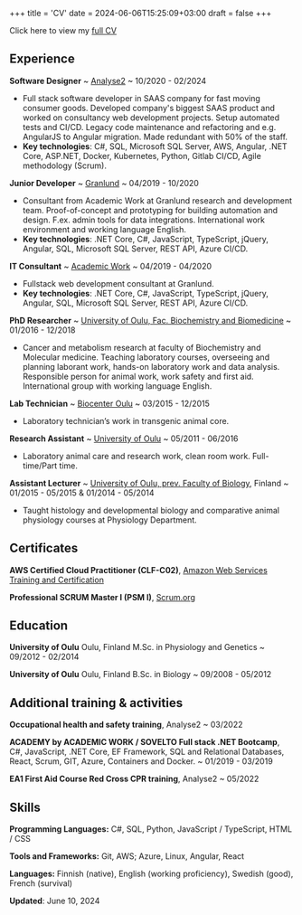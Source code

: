 +++
title = 'CV'
date = 2024-06-06T15:25:09+03:00
draft = false
+++

Click here to view my <a href="/static/Ali-Kippari_CV_public.pdf">full CV</a>

## Experience

**Software Designer**
  ~ [Analyse2](https://www.analyse2.com/)
  ~ 10/2020 - 02/2024
- Full stack software developer in SAAS company for fast moving consumer goods. Developed company's biggest SAAS product and worked on consultancy web development projects. Setup automated tests and CI/CD. Legacy code maintenance and refactoring and e.g. AngularJS to Angular migration. Made redundant with 50% of the staff. 
- **Key technologies**: C#, SQL, Microsoft SQL Server, AWS, Angular, .NET Core, ASP.NET, Docker, Kubernetes, Python, Gitlab CI/CD, Agile methodology (Scrum).


**Junior Developer**
  ~ [Granlund](https://www.granlundgroup.com/)
  ~ 04/2019 - 10/2020
- Consultant from Academic Work at Granlund research and development team. Proof-of-concept and prototyping for building automation and design. F.ex. admin tools for data integrations.  International work environment and working language English. 
- **Key technologies**: .NET Core, C#, JavaScript, TypeScript, jQuery, Angular, SQL, Microsoft SQL Server, REST API, Azure CI/CD.


**IT Consultant**
  ~ [Academic Work](https://www.academicwork.fi/)
  ~ 04/2019 - 04/2020
- Fullstack web development consultant at Granlund.
- **Key technologies**: .NET Core, C#, JavaScript, TypeScript, jQuery, Angular, SQL, Microsoft SQL Server, REST API, Azure CI/CD.


**PhD Researcher**
  ~ [University of Oulu, Fac. Biochemistry and Biomedicine](https://www.oulu.fi/en/university/faculties-and-units/faculty-biochemistry-and-molecular-medicine)
  ~ 01/2016 - 12/2018
- Cancer and metabolism research at faculty of Biochemistry and Molecular medicine. Teaching laboratory courses, overseeing and planning laborant work, hands-on laboratory work and data analysis. Responsible person for animal work, work safety and first aid. International group with working language English.


**Lab Technician**
  ~ [Biocenter Oulu](https://www.oulu.fi/en/university/faculties-and-units/biocenter-oulu)
  ~ 03/2015 - 12/2015
- Laboratory technician’s work in transgenic animal core.


**Research Assistant**
  ~ [University of Oulu](https://www.oulu.fi/en/university/faculties-and-units/biocenter-oulu)
  ~ 05/2011 - 06/2016
- Laboratory animal care and research work, clean room work. Full-time/Part time.


**Assistant Lecturer**
  ~ [University of Oulu, prev. Faculty of Biology](https://www.oulu.fi/en/university/faculties-and-units/faculty-science), Finland
  ~ 01/2015 - 05/2015 & 01/2014 - 05/2014
- Taught histology and developmental biology and comparative animal physiology courses at Physiology Department.

## Certificates
**AWS Certified Cloud Practitioner (CLF-C02)**, [Amazon Web Services Training and Certification](https://www.credly.com/badges/58c65aa9-475e-4ca4-ba1e-95c410fac8b6/public_url)

**Professional SCRUM Master I (PSM I)**, [Scrum.org](https://www.credly.com/badges/4c677e86-7c8e-438f-a828-23d98db46db8/public_url)

## Education

**University of Oulu** Oulu, Finland
M.Sc. in Physiology and Genetics
  ~ 09/2012 - 02/2014

**University of Oulu** Oulu, Finland
B.Sc. in Biology
  ~ 09/2008 - 05/2012

## Additional training & activities

**Occupational health and safety training**, Analyse2
  ~ 03/2022

**ACADEMY by ACADEMIC WORK / SOVELTO Full stack .NET Bootcamp**, C#, JavaScript, .NET Core, EF Framework, SQL and Relational Databases, React, Scrum, GIT, Azure, Containers and Docker.
  ~ 01/2019 - 03/2019

**EA1 First Aid Course Red Cross CPR training**, Analyse2
  ~ 05/2022

## Skills
**Programming Languages:** <span class="iconify" data-icon="logos:c#" data-inline="false"></span> C#, <span class="iconify" data-icon="vscode-icons:file-type-sql"></span> SQL,<span class="iconify" data-icon="vscode-icons:file-type-python"></span> Python, <span class="iconify" data-icon="vscode-icons:file-type-js-official"></span> JavaScript / <span class="iconify" data-icon="vscode-icons:file-type-typescript-official"></span> TypeScript, <span class="iconify" data-icon="vscode-icons:file-type-html"></span> HTML / <span class="iconify" data-icon="vscode-icons:file-type-css"></span> CSS

**Tools and Frameworks:** Git, AWS; Azure, Linux, Angular, React

**Languages:** Finnish (native), English (working proficiency), Swedish (good), French (survival)


__Updated__: June 10, 2024